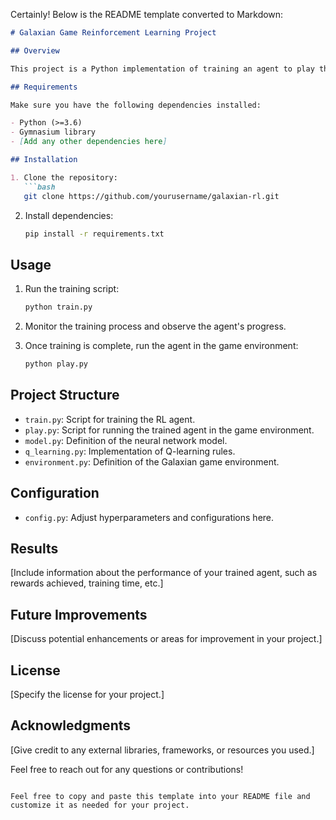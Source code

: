 Certainly! Below is the README template converted to Markdown:

```markdown
# Galaxian Game Reinforcement Learning Project

## Overview

This project is a Python implementation of training an agent to play the Galaxian game using Reinforcement Learning (RL). The agent employs Q-learning rules and a single-neuron neural network to determine appropriate actions for different states within the game environment.

## Requirements

Make sure you have the following dependencies installed:

- Python (>=3.6)
- Gymnasium library
- [Add any other dependencies here]

## Installation

1. Clone the repository:
   ```bash
   git clone https://github.com/yourusername/galaxian-rl.git
   ```

2. Install dependencies:
   ```bash
   pip install -r requirements.txt
   ```

## Usage

1. Run the training script:
   ```bash
   python train.py
   ```

2. Monitor the training process and observe the agent's progress.

3. Once training is complete, run the agent in the game environment:
   ```bash
   python play.py
   ```

## Project Structure

- `train.py`: Script for training the RL agent.
- `play.py`: Script for running the trained agent in the game environment.
- `model.py`: Definition of the neural network model.
- `q_learning.py`: Implementation of Q-learning rules.
- `environment.py`: Definition of the Galaxian game environment.

## Configuration

- `config.py`: Adjust hyperparameters and configurations here.

## Results

[Include information about the performance of your trained agent, such as rewards achieved, training time, etc.]

## Future Improvements

[Discuss potential enhancements or areas for improvement in your project.]

## License

[Specify the license for your project.]

## Acknowledgments

[Give credit to any external libraries, frameworks, or resources you used.]

Feel free to reach out for any questions or contributions!
```

Feel free to copy and paste this template into your README file and customize it as needed for your project.